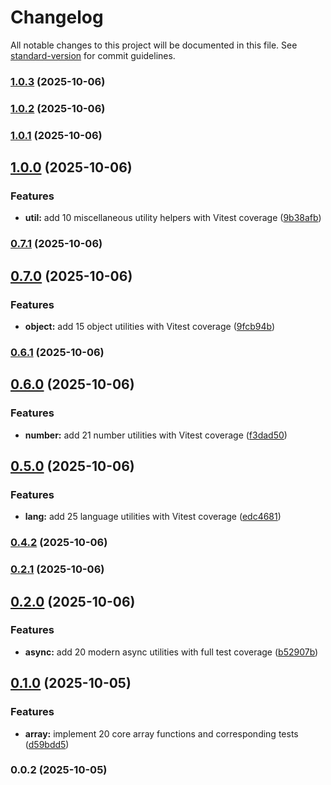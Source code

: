 # Changelog

All notable changes to this project will be documented in this file. See [standard-version](https://github.com/conventional-changelog/standard-version) for commit guidelines.

### [1.0.3](https://github.com/coxxanthony/tweakr/compare/v1.0.2...v1.0.3) (2025-10-06)

### [1.0.2](https://github.com/coxxanthony/tweakr/compare/v1.0.1...v1.0.2) (2025-10-06)

### [1.0.1](https://github.com/coxxanthony/tweakr/compare/v1.0.0...v1.0.1) (2025-10-06)

## [1.0.0](https://github.com/coxxanthony/tweakr/compare/v0.7.1...v1.0.0) (2025-10-06)


### Features

* **util:** add 10 miscellaneous utility helpers with Vitest coverage ([9b38afb](https://github.com/coxxanthony/tweakr/commit/9b38afbbbd0f41b053f7c73d455df2ba3633a9bd))

### [0.7.1](https://github.com/coxxanthony/tweakr/compare/v0.7.0...v0.7.1) (2025-10-06)

## [0.7.0](https://github.com/coxxanthony/tweakr/compare/v0.6.1...v0.7.0) (2025-10-06)


### Features

* **object:** add 15 object utilities with Vitest coverage ([9fcb94b](https://github.com/coxxanthony/tweakr/commit/9fcb94b71cc9f09a182afa5ee0d789b75ca96db7))

### [0.6.1](https://github.com/coxxanthony/tweakr/compare/v0.6.0...v0.6.1) (2025-10-06)

## [0.6.0](https://github.com/coxxanthony/tweakr/compare/v0.5.0...v0.6.0) (2025-10-06)


### Features

* **number:** add 21 number utilities with Vitest coverage ([f3dad50](https://github.com/coxxanthony/tweakr/commit/f3dad50f3461bd17a0ecdc3209a394320f898c62))

## [0.5.0](https://github.com/coxxanthony/tweakr/compare/v0.4.2...v0.5.0) (2025-10-06)


### Features

* **lang:** add 25 language utilities with Vitest coverage ([edc4681](https://github.com/coxxanthony/tweakr/commit/edc468182aa021c4b9a1278cd6eae97b0ad4c24d))

### [0.4.2](https://github.com/coxxanthony/tweakr/compare/v0.4.1...v0.4.2) (2025-10-06)

### [0.2.1](https://github.com/coxxanthony/tweakr/compare/v0.2.0...v0.2.1) (2025-10-06)

## [0.2.0](https://github.com/coxxanthony/tweakr/compare/v0.1.0...v0.2.0) (2025-10-06)


### Features

* **async:** add 20 modern async utilities with full test coverage ([b52907b](https://github.com/coxxanthony/tweakr/commit/b52907b96d9de2afdf068f7455e3c76e5dd2591f))

## [0.1.0](https://github.com/coxxanthony/tweakr/compare/v0.0.2...v0.1.0) (2025-10-05)


### Features

* **array:** implement 20 core array functions and corresponding tests ([d59bdd5](https://github.com/coxxanthony/tweakr/commit/d59bdd5ad9897e5745f2dfa82dd68e085dce4c66))

### 0.0.2 (2025-10-05)

